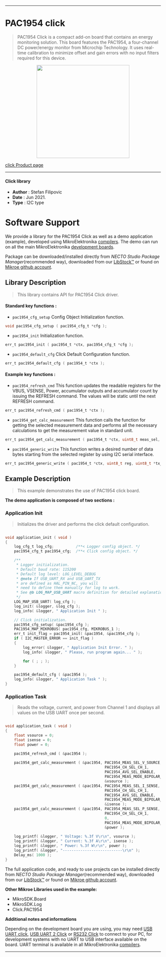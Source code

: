 
---
# PAC1954 click

> PAC1954 Click is a compact add-on board that contains an energy monitoring solution. This board features the PAC1954, a four-channel DC power/energy monitor from Microchip Technology. It uses real-time calibration to minimize offset and gain errors with no input filters required for this device.

<p align="center">
  <img src="https://download.mikroe.com/images/click_for_ide/pac1954_click.png" height=300px>
</p>

[click Product page](https://www.mikroe.com/pac1954-click)

---


#### Click library

- **Author**        : Stefan Filipovic
- **Date**          : Jun 2021.
- **Type**          : I2C type


# Software Support

We provide a library for the PAC1954 Click
as well as a demo application (example), developed using MikroElektronika
[compilers](https://www.mikroe.com/necto-studio).
The demo can run on all the main MikroElektronika [development boards](https://www.mikroe.com/development-boards).

Package can be downloaded/installed directly from *NECTO Studio Package Manager*(recommended way), downloaded from our [LibStock&trade;](https://libstock.mikroe.com) or found on [Mikroe github account](https://github.com/MikroElektronika/mikrosdk_click_v2/tree/master/clicks).

## Library Description

> This library contains API for PAC1954 Click driver.

#### Standard key functions :

- `pac1954_cfg_setup` Config Object Initialization function.
```c
void pac1954_cfg_setup ( pac1954_cfg_t *cfg );
```

- `pac1954_init` Initialization function.
```c
err_t pac1954_init ( pac1954_t *ctx, pac1954_cfg_t *cfg );
```

- `pac1954_default_cfg` Click Default Configuration function.
```c
err_t pac1954_default_cfg ( pac1954_t *ctx );
```

#### Example key functions :

- `pac1954_refresh_cmd` This function updates the readable registers for the VBUS, VSENSE, Power, accumulator outputs and accumulator count by issuing the REFRESH command. The values will be static until the next REFRESH command.
```c
err_t pac1954_refresh_cmd ( pac1954_t *ctx );
```

- `pac1954_get_calc_measurement` This function calls the function for getting the selected measurement data and performs all the necessary calculations to get the measurement value in standard unit.
```c
err_t pac1954_get_calc_measurement ( pac1954_t *ctx, uint8_t meas_sel, uint8_t ch_sel, uint8_t avg_sel, uint8_t meas_mode, float *data_out );
```

- `pac1954_generic_write` This function writes a desired number of data bytes starting from the selected register by using I2C serial interface.
```c
err_t pac1954_generic_write ( pac1954_t *ctx, uint8_t reg, uint8_t *tx_buf, uint8_t tx_len );
```

## Example Description

> This example demonstrates the use of PAC1954 click board.

**The demo application is composed of two sections :**

### Application Init

> Initializes the driver and performs the click default configuration.

```c

void application_init ( void )
{
    log_cfg_t log_cfg;          /**< Logger config object. */
    pac1954_cfg_t pac1954_cfg;  /**< Click config object. */

    /** 
     * Logger initialization.
     * Default baud rate: 115200
     * Default log level: LOG_LEVEL_DEBUG
     * @note If USB_UART_RX and USB_UART_TX 
     * are defined as HAL_PIN_NC, you will 
     * need to define them manually for log to work. 
     * See @b LOG_MAP_USB_UART macro definition for detailed explanation.
     */
    LOG_MAP_USB_UART( log_cfg );
    log_init( &logger, &log_cfg );
    log_info( &logger, " Application Init " );

    // Click initialization.
    pac1954_cfg_setup( &pac1954_cfg );
    PAC1954_MAP_MIKROBUS( pac1954_cfg, MIKROBUS_1 );
    err_t init_flag = pac1954_init( &pac1954, &pac1954_cfg );
    if ( I2C_MASTER_ERROR == init_flag ) 
    {
        log_error( &logger, " Application Init Error. " );
        log_info( &logger, " Please, run program again... " );

        for ( ; ; );
    }

    pac1954_default_cfg ( &pac1954 );
    log_info( &logger, " Application Task " );
}

```

### Application Task

> Reads the voltage, current, and power from Channel 1 and displays all 
> values on the USB UART once per second.

```c

void application_task ( void )
{
    float vsource = 0;
    float isense = 0;
    float power = 0;

    pac1954_refresh_cmd ( &pac1954 );
    
    pac1954_get_calc_measurement ( &pac1954, PAC1954_MEAS_SEL_V_SOURCE, 
                                             PAC1954_CH_SEL_CH_1, 
                                             PAC1954_AVG_SEL_ENABLE, 
                                             PAC1954_MEAS_MODE_BIPOLAR_FSR,
                                             &vsource );
    pac1954_get_calc_measurement ( &pac1954, PAC1954_MEAS_SEL_I_SENSE, 
                                             PAC1954_CH_SEL_CH_1, 
                                             PAC1954_AVG_SEL_ENABLE, 
                                             PAC1954_MEAS_MODE_BIPOLAR_FSR, 
                                             &isense );
    pac1954_get_calc_measurement ( &pac1954, PAC1954_MEAS_SEL_P_SENSE, 
                                             PAC1954_CH_SEL_CH_1, 
                                             0, 
                                             PAC1954_MEAS_MODE_BIPOLAR_FSR, 
                                             &power );
    
    log_printf( &logger, " Voltage: %.3f V\r\n", vsource );
    log_printf( &logger, " Current: %.3f A\r\n", isense );
    log_printf( &logger, " Power: %.3f W\r\n", power );
    log_printf( &logger, "---------------------------\r\n" );
    Delay_ms( 1000 );
}

```

The full application code, and ready to use projects can be installed directly from *NECTO Studio Package Manager*(recommended way), downloaded from our [LibStock&trade;](https://libstock.mikroe.com) or found on [Mikroe github account](https://github.com/MikroElektronika/mikrosdk_click_v2/tree/master/clicks).

**Other Mikroe Libraries used in the example:**

- MikroSDK.Board
- MikroSDK.Log
- Click.PAC1954

**Additional notes and informations**

Depending on the development board you are using, you may need
[USB UART click](https://www.mikroe.com/usb-uart-click),
[USB UART 2 Click](https://www.mikroe.com/usb-uart-2-click) or
[RS232 Click](https://www.mikroe.com/rs232-click) to connect to your PC, for
development systems with no UART to USB interface available on the board. UART
terminal is available in all MikroElektronika
[compilers](https://shop.mikroe.com/compilers).

---
